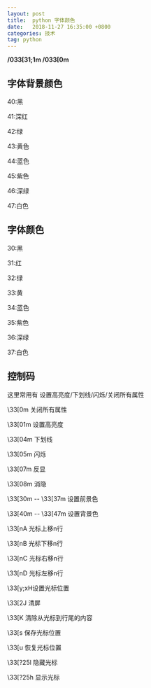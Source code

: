 ```yaml
---
layout: post
title:  python 字体颜色 
date:   2018-11-27 16:35:00 +0800
categories: 技术
tag: python
---
```



**/033[31;1m     /033[0m**

字体背景颜色
---
40:黑 

41:深红 

42:绿 

43:黄色 

44:蓝色 

45:紫色 

46:深绿 

47:白色 


字体颜色
---
30:黑 

31:红 

32:绿 

33:黄 

34:蓝色 

35:紫色 

36:深绿 

37:白色 


控制码
---
这里常用有 设置高亮度/下划线/闪烁/关闭所有属性

\33[0m 关闭所有属性 

\33[01m 设置高亮度 

\33[04m 下划线 

\33[05m 闪烁 

\33[07m 反显 

\33[08m 消隐 

\33[30m -- \33[37m 设置前景色 

\33[40m -- \33[47m 设置背景色 

\33[nA 光标上移n行 

\33[nB 光标下移n行 

\33[nC 光标右移n行 

\33[nD 光标左移n行 

\33[y;xH设置光标位置 

\33[2J 清屏 

\33[K 清除从光标到行尾的内容 

\33[s 保存光标位置 

\33[u 恢复光标位置 

\33[?25l 隐藏光标 

\33[?25h 显示光标